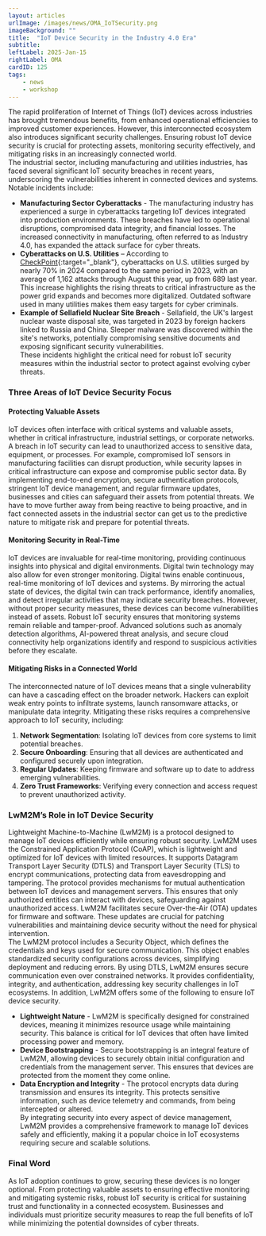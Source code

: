 ```yaml
---
layout: articles
urlImage: /images/news/OMA_IoTSecurity.png
imageBackground: ""
title:  "IoT Device Security in the Industry 4.0 Era"
subtitle: 
leftLabel: 2025-Jan-15
rightLabel: OMA
cardID: 125
tags: 
    - news
    - workshop
---
```

The rapid proliferation of Internet of Things (IoT) devices across industries has brought tremendous benefits, from enhanced operational efficiencies to improved customer experiences. However, this interconnected ecosystem also introduces significant security challenges. Ensuring robust IoT device security is crucial for protecting assets, monitoring security effectively, and mitigating risks in an increasingly connected world.  
The industrial sector, including manufacturing and utilities industries, has faced several significant IoT security breaches in recent years, underscoring the vulnerabilities inherent in connected devices and systems. Notable incidents include:
<!--more-->
- **Manufacturing Sector Cyberattacks** - The manufacturing industry has experienced a surge in cyberattacks targeting IoT devices integrated into production environments. These breaches have led to operational disruptions, compromised data integrity, and financial losses. The increased connectivity in manufacturing, often referred to as Industry 4.0, has expanded the attack surface for cyber threats. 
- **Cyberattacks on U.S. Utilities** – According to [CheckPoint](https://www.reuters.com/technology/cybersecurity/cyberattacks-us-utilities-surged-70-this-year-says-check-point-2024-09-11/?utm_source=chatgpt.com){:target="_blank"}, cyberattacks on U.S. utilities surged by nearly 70% in 2024 compared to the same period in 2023, with an average of 1,162 attacks through August this year, up from 689 last year. This increase highlights the rising threats to critical infrastructure as the power grid expands and becomes more digitalized. Outdated software used in many utilities makes them easy targets for cyber criminals.
- **Example of Sellafield Nuclear Site Breach** - Sellafield, the UK's largest nuclear waste disposal site, was targeted in 2023 by foreign hackers linked to Russia and China. Sleeper malware was discovered within the site's networks, potentially compromising sensitive documents and exposing significant security vulnerabilities.  
These incidents highlight the critical need for robust IoT security measures within the industrial sector to protect against evolving cyber threats.  
### Three Areas of IoT Device Security Focus
#### Protecting Valuable Assets
IoT devices often interface with critical systems and valuable assets, whether in critical infrastructure, industrial settings, or corporate networks. A breach in IoT security can lead to unauthorized access to sensitive data, equipment, or processes. For example, compromised IoT sensors in manufacturing facilities can disrupt production, while security lapses in critical infrastructure can expose and compromise public sector data. By implementing end-to-end encryption, secure authentication protocols, stringent IoT device management, and regular firmware updates, businesses and cities can safeguard their assets from potential threats. We have to move further away from being reactive to being proactive, and in fact connected assets in the industrial sector can get us to the predictive nature to mitigate risk and prepare for potential threats.  
#### Monitoring Security in Real-Time
IoT devices are invaluable for real-time monitoring, providing continuous insights into physical and digital environments. Digital twin technology may also allow for even stronger monitoring. Digital twins enable continuous, real-time monitoring of IoT devices and systems. By mirroring the actual state of devices, the digital twin can track performance, identify anomalies, and detect irregular activities that may indicate security breaches. However, without proper security measures, these devices can become vulnerabilities instead of assets. Robust IoT security ensures that monitoring systems remain reliable and tamper-proof. Advanced solutions such as anomaly detection algorithms, AI-powered threat analysis, and secure cloud connectivity help organizations identify and respond to suspicious activities before they escalate.  
#### Mitigating Risks in a Connected World
The interconnected nature of IoT devices means that a single vulnerability can have a cascading effect on the broader network. Hackers can exploit weak entry points to infiltrate systems, launch ransomware attacks, or manipulate data integrity. Mitigating these risks requires a comprehensive approach to IoT security, including:
1. **Network Segmentation**: Isolating IoT devices from core systems to limit potential breaches.
2. **Secure Onboarding**: Ensuring that all devices are authenticated and configured securely upon integration.
3. **Regular Updates**: Keeping firmware and software up to date to address emerging vulnerabilities.
4. **Zero Trust Frameworks**: Verifying every connection and access request to prevent unauthorized activity.  
### LwM2M’s Role in IoT Device Security
Lightweight Machine-to-Machine (LwM2M) is a protocol designed to manage IoT devices efficiently while ensuring robust security. LwM2M uses the Constrained Application Protocol (CoAP), which is lightweight and optimized for IoT devices with limited resources. It supports Datagram Transport Layer Security (DTLS) and Transport Layer Security (TLS) to encrypt communications, protecting data from eavesdropping and tampering. The protocol provides mechanisms for mutual authentication between IoT devices and management servers. This ensures that only authorized entities can interact with devices, safeguarding against unauthorized access. LwM2M facilitates secure Over-the-Air (OTA) updates for firmware and software. These updates are crucial for patching vulnerabilities and maintaining device security without the need for physical intervention.  
The LwM2M protocol includes a Security Object, which defines the credentials and keys used for secure communication. This object enables standardized security configurations across devices, simplifying deployment and reducing errors. By using DTLS, LwM2M ensures secure communication even over constrained networks. It provides confidentiality, integrity, and authentication, addressing key security challenges in IoT ecosystems. In addition, LwM2M offers some of the following to ensure IoT device security.  
- **Lightweight Nature** - LwM2M is specifically designed for constrained devices, meaning it minimizes resource usage while maintaining security. This balance is critical for IoT devices that often have limited processing power and memory.
- **Device Bootstrapping** - Secure bootstrapping is an integral feature of LwM2M, allowing devices to securely obtain initial configuration and credentials from the management server. This ensures that devices are protected from the moment they come online.
- **Data Encryption and Integrity** - The protocol encrypts data during transmission and ensures its integrity. This protects sensitive information, such as device telemetry and commands, from being intercepted or altered.  
By integrating security into every aspect of device management, LwM2M provides a comprehensive framework to manage IoT devices safely and efficiently, making it a popular choice in IoT ecosystems requiring secure and scalable solutions.  
### Final Word
As IoT adoption continues to grow, securing these devices is no longer optional. From protecting valuable assets to ensuring effective monitoring and mitigating systemic risks, robust IoT security is critical for sustaining trust and functionality in a connected ecosystem. Businesses and individuals must prioritize security measures to reap the full benefits of IoT while minimizing the potential downsides of cyber threats.







